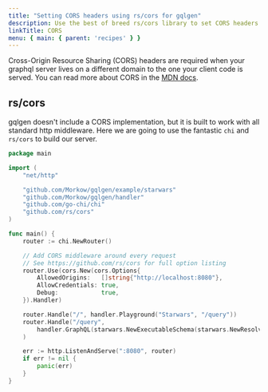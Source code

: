 ```yaml
---
title: "Setting CORS headers using rs/cors for gqlgen"
description: Use the best of breed rs/cors library to set CORS headers when working with gqlgen
linkTitle: CORS
menu: { main: { parent: 'recipes' } }
---
```


Cross-Origin Resource Sharing (CORS) headers are required when your graphql server lives on a different domain to the one your client code is served. You can read more about CORS in the [MDN docs](https://developer.mozilla.org/en-US/docs/Web/HTTP/CORS).

## rs/cors

gqlgen doesn't include a CORS implementation, but it is built to work with all standard http middleware. Here we are going to use the fantastic `chi` and `rs/cors` to build our server.

```go
package main

import (
	"net/http"

	"github.com/Morkow/gqlgen/example/starwars"
	"github.com/Morkow/gqlgen/handler"
	"github.com/go-chi/chi"
	"github.com/rs/cors"
)

func main() {
	router := chi.NewRouter()

	// Add CORS middleware around every request
	// See https://github.com/rs/cors for full option listing
	router.Use(cors.New(cors.Options{
		AllowedOrigins:   []string{"http://localhost:8080"},
		AllowCredentials: true,
		Debug:            true,
	}).Handler)

	router.Handle("/", handler.Playground("Starwars", "/query"))
	router.Handle("/query",
		handler.GraphQL(starwars.NewExecutableSchema(starwars.NewResolver())),
	)

	err := http.ListenAndServe(":8080", router)
	if err != nil {
		panic(err)
	}
}

```

